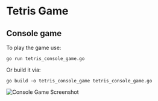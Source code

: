 Tetris Game
================

Console game
----------------
To play the game use:

```go run tetris_console_game.go```

Or build it via:

```go build -o tetris_console_game tetris_console_game.go```

![Console Game Screenshot](https://raw.githubusercontent.com/superfrink/tetris/master/doc/tetris-screenshot.png)
